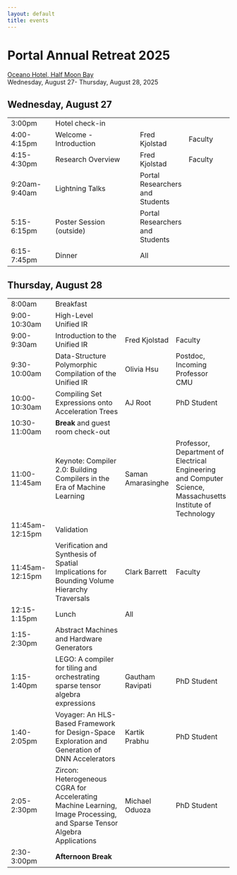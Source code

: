 ```yaml
---
layout: default
title: events
---
```


<h1>Portal Annual Retreat 2025</h1>
<a href=https://oceanohalfmoonbay.com/>Oceano Hotel, Half Moon Bay</a><br/>
Wednesday, August 27- Thursday, August 28, 2025

<h2>Wednesday, August 27</h2>
<table>
<tr>
<td style="width:20%;">3:00pm</td>
<td style="width:32">Hotel check-in</td>
<td style="width:18%;"></td>
<td style="width:20%;"></td>
</tr>

<tr>
<td>4:00-4:15pm</td>
<td>Welcome - Introduction</td>
<td>Fred Kjolstad</td>
<td>Faculty</td>
</tr>

<tr>
<td>4:15-4:30pm</td>
<td>Research Overview</td>
<td>Fred Kjolstad</td>
<td>Faculty</td>
</tr>

<tr>
<td>9:20am-9:40am</td>
<td>Lightning Talks</td>
<td>Portal Researchers and Students</td>
<td></td>
</tr>

<tr>
<td>5:15-6:15pm</td>
<td>Poster Session (outside)</td>
<td>Portal Researchers and Students</td>
<td></td>
</tr>

<tr>
<td>6:15-7:45pm</td>
<td>Dinner</td>
<td>All</td>
<td></td>
</tr>
</table>

<h2>Thursday, August 28</h2>
<table>

<tr>
<td style="width:20%;">8:00am</td>
<td style="width:32">Breakfast</td>
<td style="width:18%;"></td>
<td style="width:20%;"></td>
</tr>

<tr>
<td>9:00-10:30am</td>
<td>High-Level Unified IR</td>
</tr>

<tr>
<td>9:00-9:30am</td>
<td>Introduction to the Unified IR</td>
<td>Fred Kjolstad</td>
<td>Faculty</td>
</tr>

<tr>
<td>9:30-10:00am</td>
<td>Data-Structure Polymorphic Compilation of the Unified IR </td>
<td>Olivia Hsu</td>
<td>Postdoc, Incoming Professor CMU</td>
</tr>

<tr>
<td>10:00-10:30am</td>
<td>Compiling Set Expressions onto Acceleration Trees </td>
<td>AJ Root</td>
<td>PhD Student</td>
</tr>

<tr>
<td>10:30-11:00am</td>
<td><b>Break</b> and guest room check-out </td>
<td></td>
<td></td>
</tr>

<tr>
<td>11:00-11:45am</td>
<td>Keynote: Compiler 2.0: Building Compilers in the Era of Machine Learning
</td>
<td>Saman Amarasinghe</td>
<td>Professor, Department of Electrical Engineering and Computer Science, Massachusetts Institute of Technology</td>
</tr>

<tr>
<td>11:45am-12:15pm</td>
<td>Validation</td>
</tr>

<tr>
<td>11:45am-12:15pm</td>
<td>Verification and Synthesis of Spatial Implications for Bounding Volume Hierarchy Traversals </td>
<td>Clark Barrett</td>
<td>Faculty</td>
</tr>

<tr>
<td>12:15-1:15pm</td>
<td>Lunch</td>
<td>All</td>
<td></td>
</tr>

<tr>
<td>1:15-2:30pm</td>
<td>Abstract Machines and Hardware Generators
</td>
</tr>

<tr>
<td>1:15-1:40pm</td>
<td>LEGO: A compiler for tiling and orchestrating sparse tensor algebra expressions </td>
<td>Gautham Ravipati</td>
<td>PhD Student</td>
</tr>

<tr>
<td>1:40-2:05pm</td>
<td>Voyager: An HLS-Based Framework for Design-Space Exploration and Generation of DNN Accelerators  </td>
<td>Kartik Prabhu</td>
<td>PhD Student</td>
</tr>

<tr>
<td>2:05-2:30pm</td>
<td>Zircon: Heterogeneous CGRA for Accelerating Machine Learning, Image Processing, and Sparse Tensor Algebra Applications  </td>
<td>Michael Oduoza</td>
<td>PhD Student</td>
</tr>

<tr>
<td>2:30-3:00pm</td>
<td><b>Afternoon Break</td>
<td></td>
<td></td>
</tr>

</table>
